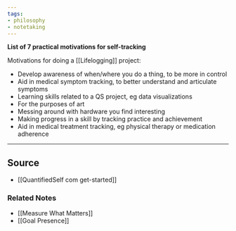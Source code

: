 ```yaml
---
tags:
- philosophy
- notetaking
---
```

**List of 7 practical motivations for self-tracking**

Motivations for doing a [[Lifelogging]] project:

- Develop awareness of when/where you do a thing, to be more in control
- Aid in medical symptom tracking, to better understand and articulate symptoms
- Learning skills related to a QS project, eg data visualizations
- For the purposes of art
- Messing around with hardware you find interesting
- Making progress in a skill by tracking practice and achievement
- Aid in medical treatment tracking, eg physical therapy or medication adherence

---

## Source
- [[QuantifiedSelf com get-started]]

### Related Notes
- [[Measure What Matters]]
- [[Goal Presence]]